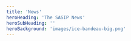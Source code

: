 ```yaml
---
title: 'News'
heroHeading: 'The SASIP News'
heroSubHeading: ''
heroBackground: 'images/ice-bandeau-big.png'
---
```

